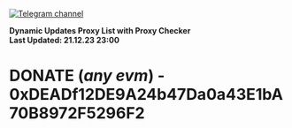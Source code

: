 [![Telegram channel](https://img.shields.io/endpoint?url=https://runkit.io/damiankrawczyk/telegram-badge/branches/master?url=https://t.me/n4z4v0d)](https://t.me/n4z4v0d) 

**Dynamic Updates Proxy List with Proxy Checker**  
**Last Updated: 21.12.23 23:00**

# DONATE (_any evm_) - 0xDEADf12DE9A24b47Da0a43E1bA70B8972F5296F2
